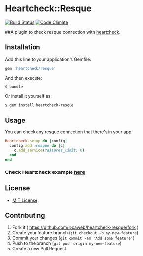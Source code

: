 # Heartcheck::Resque

[![Build Status](https://travis-ci.org/locaweb/heartcheck-resque.svg)](https://travis-ci.org/locaweb/heartcheck-resque)
[![Code Climate](https://codeclimate.com/github/locaweb/heartcheck-resque/badges/gpa.svg)](https://codeclimate.com/github/locaweb/heartcheck-resque)

##A plugin to check resque connection with [heartcheck](https://github.com/locaweb/heartcheck).

## Installation

Add this line to your application's Gemfile:

```ruby
gem 'heartcheck/resque'
```

And then execute:

    $ bundle

Or install it yourself as:

    $ gem install heartcheck-resque

## Usage

You can check any resque connection that there's in your app.

```ruby
Heartcheck.setup do |config|
  config.add :resque do |c|
    c.add_service(failures_limit: 0)
  end
end
```

### Check Heartcheck example [here](https://github.com/locaweb/heartcheck/blob/master/lib/heartcheck/generators/templates/config.rb)

## License
* [MIT License](https://github.com/locaweb/heartcheck-resque/blob/master/LICENSE.txt)

## Contributing

1. Fork it ( https://github.com/locaweb/heartcheck-resque/fork )
2. Create your feature branch (`git checkout -b my-new-feature`)
3. Commit your changes (`git commit -am 'Add some feature'`)
4. Push to the branch (`git push origin my-new-feature`)
5. Create a new Pull Request
